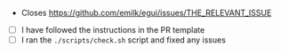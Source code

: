 <!--
Please read the "Making a PR" section of [`CONTRIBUTING.md`](https://github.com/emilk/egui/blob/master/CONTRIBUTING.md) before opening a Pull Request!

* Keep your PR:s small and focused.
* The PR title is what ends up in the changelog, so make it descriptive!
* If applicable, add a screenshot or gif.
* If it is a non-trivial addition, consider adding a demo for it to `egui_demo_lib`, or a new example.
* Do NOT open PR:s from your `master` branch, as that makes it hard for maintainers to test and add commits to your PR.
* Remember to run `cargo fmt` and `cargo clippy`.
* Open the PR as a draft until you have self-reviewed it and run `./scripts/check.sh`.
* When you have addressed a PR comment, mark it as resolved.

Please be patient! I will review your PR, but my time is limited!
-->

- Closes <https://github.com/emilk/egui/issues/THE_RELEVANT_ISSUE>
- [ ] I have followed the instructions in the PR template
- [ ] I ran the `./scripts/check.sh` script and fixed any issues
